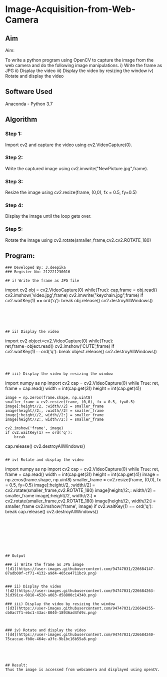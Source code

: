 # Image-Acquisition-from-Web-Camera
## Aim
 
Aim:
 
To write a python program using OpenCV to capture the image from the web camera and do the following image manipulations.
i) Write the frame as JPG 
ii) Display the video 
iii) Display the video by resizing the window
iv) Rotate and display the video

## Software Used
Anaconda - Python 3.7
## Algorithm
### Step 1:
Import cv2 and capture the video using cv2.VideoCapture(0).

### Step 2:
Write the captured image using cv2.imwrite("NewPicture.jpg",frame).

### Step 3:
Resize the image using cv2.resize(frame, (0,0), fx = 0.5, fy=0.5)

### Step 4:
Display the image until the loop gets over.

### Step 5:
Rotate the image using cv2.rotate(smaller_frame,cv2.cv2.ROTATE_180)

## Program:
```
### Developed By: J.deepika
### Register No: 212221230016

## i) Write the frame as JPG file
```
import cv2
obj = cv2.VideoCapture(0)
while(True):
    cap,frame = obj.read()
    cv2.imshow('video.jpg',frame)
    cv2.imwrite("keychain.jpg",frame)
    if cv2.waitKey(1) == ord('q'):
        break
obj.release()
cv2.destroyAllWindows()
```





## ii) Display the video

```
import cv2
object=cv2.VideoCapture(0)
while(True):
    ret,frame=object.read()
    cv2.imshow('CUTE',frame)
    if cv2.waitKey(1)==ord('q'):
        break
object.release()
cv2.destroyAllWindows()
```



## iii) Display the video by resizing the window

```
import numpy as np
import cv2
cap = cv2.VideoCapture(0)
while True:
    ret, frame = cap.read()
    width = int(cap.get(3))
    height = int(cap.get(4))
    
    image = np.zeros(frame.shape, np.uint8)
    smaller_frame = cv2.resize(frame, (0,0), fx = 0.5, fy=0.5)
    image[:height//2, :width//2] = smaller_frame
    image[height//2:, :width//2] = smaller_frame
    image[:height//2, width//2:] = smaller_frame
    image[height//2:, width//2:] = smaller_frame

    cv2.imshow('frame', image)
    if cv2.waitKey(1) == ord('q'):
        break
cap.release()
cv2.destroyAllWindows()
```

## iv) Rotate and display the video

```
import numpy as np
import cv2
cap = cv2.VideoCapture(0)
while True:
    ret, frame = cap.read()
    width = int(cap.get(3))
    height = int(cap.get(4))
    image = np.zeros(frame.shape, np.uint8)
    smaller_frame = cv2.resize(frame, (0,0), fx = 0.5, fy=0.5)
    image[:height//2, :width//2] = cv2.rotate(smaller_frame,cv2.ROTATE_180)
    image[height//2:,: width//2] = smaller_frame
    image[:height//2, width//2:] = cv2.rotate(smaller_frame,cv2.ROTATE_180)
    image[height//2:, width//2:] = smaller_frame
    cv2.imshow('frame', image)
    if cv2.waitKey(1) == ord('q'):
        break
cap.release()
cv2.destroyAllWindows()
```








## Output

### i) Write the frame as JPG image
![d1](https://user-images.githubusercontent.com/94747031/226684147-87adb00f-cf71-4132-a9d4-405ce4711bc9.png)


### ii) Display the video
![d2](https://user-images.githubusercontent.com/94747031/226684263-31d391ce-0818-4520-a083-d58800c14340.png)

### iii) Display the video by resizing the window
![d3](https://user-images.githubusercontent.com/94747031/226684255-cb0ac7f1-ebc1-43ac-8040-18936ad4fd9c.png)



### iv) Rotate and display the video
![d4](https://user-images.githubusercontent.com/94747031/226684240-75caccae-fb8e-464e-a3fc-9b1bc16b55a8.png)





## Result:
Thus the image is accessed from webcamera and displayed using openCV.
